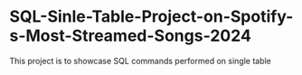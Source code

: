 # SQL-Sinle-Table-Project-on-Spotify-s-Most-Streamed-Songs-2024
This project is to showcase SQL commands performed on single table
